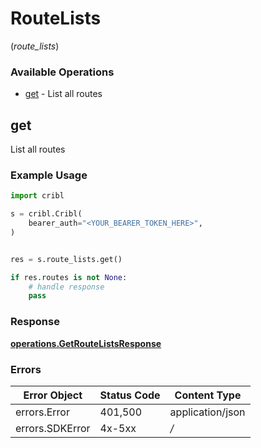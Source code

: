 # RouteLists
(*route_lists*)

### Available Operations

* [get](#get) - List all routes

## get

List all routes

### Example Usage

```python
import cribl

s = cribl.Cribl(
    bearer_auth="<YOUR_BEARER_TOKEN_HERE>",
)


res = s.route_lists.get()

if res.routes is not None:
    # handle response
    pass
```


### Response

**[operations.GetRouteListsResponse](../../models/operations/getroutelistsresponse.md)**
### Errors

| Error Object     | Status Code      | Content Type     |
| ---------------- | ---------------- | ---------------- |
| errors.Error     | 401,500          | application/json |
| errors.SDKError  | 4x-5xx           | */*              |
